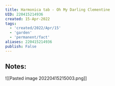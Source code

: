```yaml
---
title: Harmonica tab - Oh My Darling Clementine
UID: 220415214936
created: 15-Apr-2022
tags:
  - 'created/2022/Apr/15'
  - 'garden'
  - 'permanent/fact'
aliases: 220415214936
publish: False
---
```

## Notes:

![[Pasted image 20220415215003.png]]